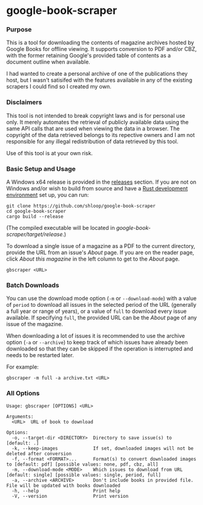 # google-book-scraper

### Purpose

This is a tool for downloading the contents of magazine archives hosted by Google Books for offline viewing. It supports conversion to PDF and/or CBZ, with the former retaining Google's provided table of contents as a document outline when available.

I had wanted to create a personal archive of one of the publications they host, but I wasn't satisifed with the features available in any of the existing scrapers I could find so I created my own.

### Disclaimers

This tool is not intended to break copyright laws and is for personal use only. It merely automates the retrieval of publicly available data using the same API calls that are used when viewing the data in a browser. The copyright of the data retrieved belongs to its repective owners and I am not responsible for any illegal redistribution of data retrieved by this tool.

Use of this tool is at your own risk.

### Basic Setup and Usage

A Windows x64 release is provided in the [releases](https://github.com/shloop/google-book-scraper/releases) section. If you are not on Windows and/or wish to build from source and have a [Rust development environment](https://www.rust-lang.org/tools/install) set up, you can run:

```
git clone https://github.com/shloop/google-book-scraper
cd google-book-scraper
cargo build --release
```

(The compiled executable will be located in *google-book-scraper/target/release*.)

To download a single issue of a magazine as a PDF to the current directory, provide the URL from an issue's *About* page. If you are on the reader page, click *About this magazine* in the left column to get to the *About* page.

```
gbscraper <URL>
```

### Batch Downloads

You can use the download mode option (`-m` or `--download-mode`) with a value of `period` to download all issues in the selected period of the URL (generally a full year or range of years), or a value of `full` to download every issue available. If specifying `full`, the provided URL can be the *About* page of any issue of the magazine.

When downloading a lot of issues it is recommended to use the archive option (`-a` or `--archive`) to keep track of which issues have already been downloaded so that they can be skipped if the operation is interrupted and needs to be restarted later.

For example:

```
gbscraper -m full -a archive.txt <URL>
```

### All Options
```
Usage: gbscraper [OPTIONS] <URL>

Arguments:
  <URL>  URL of book to download

Options:
  -o, --target-dir <DIRECTORY>  Directory to save issue(s) to [default: .]
  -k, --keep-images             If set, downloaded images will not be deleted after conversion
  -f, --format <FORMAT>...      Format(s) to convert downloaded images to [default: pdf] [possible values: none, pdf, cbz, all]
  -m, --download-mode <MODE>    Which issues to download from URL [default: single] [possible values: single, period, full]
  -a, --archive <ARCHIVE>       Don't include books in provided file. File will be updated with books downloaded
  -h, --help                    Print help
  -V, --version                 Print version
```